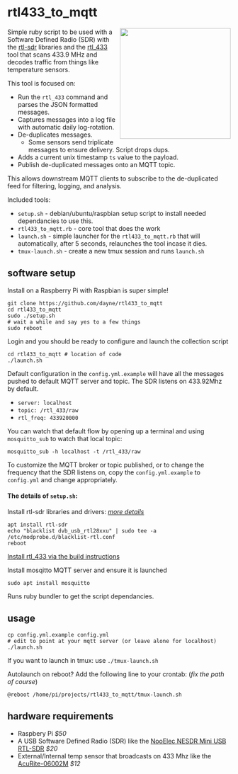 # rtl433_to_mqtt

<img align="right" width="250" src="../master/temp2rtl_433.JPG">

Simple ruby script to be used with a Software Defined Radio (SDR) with the [rtl-sdr](https://www.rtl-sdr.com/) libraries and the [rtl_433](https://github.com/merbanan/rtl_433) tool that scans 433.9 MHz and decodes traffic from things like temperature sensors.

This tool is focused on:
* Run the `rtl_433` command and parses the JSON formatted messages.
* Captures messages into a log file with automatic daily log-rotation.
* De-duplicates messages.
  * Some sensors send triplicate messages to ensure delivery. Script drops dups.
* Adds a current unix timestamp `ts` value to the payload.
* Publish de-duplicated messages onto an MQTT topic.

This allows downstream MQTT clients to subscribe to the de-duplicated feed for
filtering, logging, and analysis.

Included tools:
* `setup.sh` - debian/ubuntu/raspbian setup script to install needed
  dependancies to use this.
* `rtl433_to_mqtt.rb` - core tool that does the work
* `launch.sh` - simple launcher for the `rtl433_to_mqtt.rb` that will
  automatically, after 5 seconds, relaunches the tool incase it dies.
* `tmux-launch.sh` - create a new tmux session and runs `launch.sh`

## software setup

Install on a Raspberry Pi with Raspbian is super simple!

```
git clone https://github.com/dayne/rtl433_to_mqtt
cd rtl433_to_mqtt
sudo ./setup.sh
# wait a while and say yes to a few things
sudo reboot
```

Login and you should be ready to configure and launch the collection script
```
cd rtl433_to_mqtt # location of code
./launch.sh
```

Default configuration in the `config.yml.example` will have all the messages pushed to default MQTT server and topic. The SDR listens on 433.92Mhz by default.
* `server: localhost`
* `topic: /rtl_433/raw`
* `rtl_freq: 433920000`

You can watch that default flow by opening up a terminal and using `mosquitto_sub`
to watch that local topic: 
```
mosquitto_sub -h localhost -t /rtl_433/raw
```

To customize the MQTT broker or topic published, or to change the frequency that the SDR listens on, copy the `config.yml.example` to
`config.yml` and change appropriately.

#### The details of `setup.sh`:

Install rtl-sdr libraries and drivers: _[more details](https://ranous.files.wordpress.com/2016/03/rtl-sdr4linux_quickstartv10-16.pdf)_

```
apt install rtl-sdr
echo "blacklist dvb_usb_rtl28xxu" | sudo tee -a /etc/modprobe.d/blacklist-rtl.conf
reboot
```

[Install rtl_433 via the build instructions](https://github.com/merbanan/rtl_433/blob/master/BUILDING.md)

Install mosqitto MQTT server and ensure it is launched
```
sudo apt install mosquitto
```

Runs ruby bundler to get the script dependancies.





## usage
```
cp config.yml.example config.yml
# edit to point at your mqtt server (or leave alone for localhost)
./launch.sh
```

If you want to launch in tmux: use `./tmux-launch.sh`

Autolaunch on reboot?  Add the following line to your crontab: (_fix the path of course_)
```
@reboot /home/pi/projects/rtl433_to_mqtt/tmux-launch.sh
```

## hardware requirements

* Raspbery Pi  _$50_
* A USB Software Defined Radio (SDR) like the [NooElec NESDR Mini USB RTL-SDR](https://www.amazon.com/NooElec-NESDR-Mini-Compatible-Packages/dp/B009U7WZCA) _$20_
* External/Internal temp sensor that broadcasts on 433 Mhz like the [AcuRite-06002M](https://www.amazon.com/AcuRite-06002M-Wireless-Temperature-Humidity/dp/B00T0K8NXC/) _$12_


